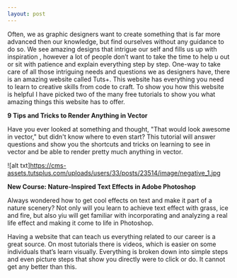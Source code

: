 ```yaml
---
layout: post 
---
```


Often, we as graphic designers want to create something that is far more advanced then our knowledge, but find ourselves without any guidance to do so. We see amazing designs that intrigue  our self and fills us up with inspiration , however a lot of people don’t want to take the time to help u out or sit with patience and explain everything step by step.  One-way to take care of all those intriguing needs and questions we as designers have, there is an amazing website called Tuts+. This website has everything you need to learn to creative skills from code to craft. To show you how this website is helpful I have picked two of the many free tutorials to show you what amazing things this website has to offer. 

**9 Tips and Tricks to Render Anything in Vector**

Have you ever looked at something and thought, "That would look awesome in vector," but didn't know where to even start? 
This tutorial will answer questions and show you the shortcuts and tricks on learning to see in vector and be able to render pretty much anything in vector.

![alt txt]https://cms-assets.tutsplus.com/uploads/users/33/posts/23514/image/negative_1.jpg

**New Course: Nature-Inspired Text Effects in Adobe Photoshop**

Always wondered how to get cool effects on text and make it part of a nature scenery? Not only will you learn to achieve text effect with grass, ice and fire, but also yiu will get familiar with incorporating and analyzing a real life effect and making it come to life in Photoshop.

Having a website that can teach us everything related to our career is a great source. On most tutorials there is videos, which is easier on some individuals that’s learn visually. Everything is broken down into simple steps and even picture steps that show you directly were to click or do. It cannot get any better than this.
